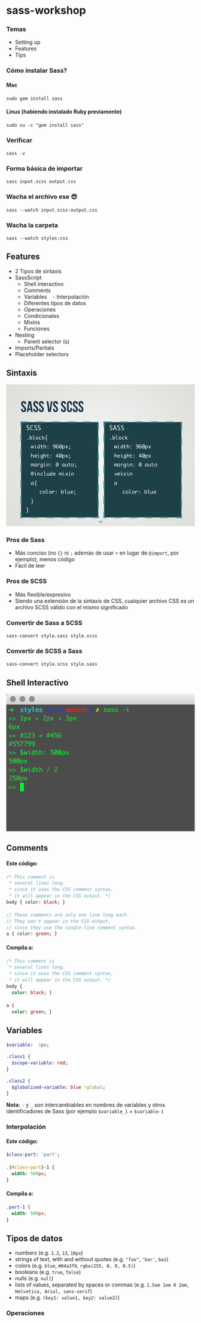 # sass-workshop

### Temas
- Setting up
- Features
- Tips

### Cómo instalar Sass?

#### Mac

```
sudo gem install sass
```

#### Linux (habiendo instalado Ruby previamente)
```
sudo su -c "gem install sass"
```

### Verificar
  
```
sass -v
```

### Forma básica de importar
```
sass input.scss output.css
```

### Wacha el archivo ese :sunglasses:
```
sass --watch input.scss:output.css
```

### Wacha la carpeta
```
sass --watch styles:css
```

## Features
- 2 Tipos de sintaxis
- SassScript
  - Shell interactivo
  - Comments
  - Variables
    - Interpolación
  - Diferentes tipos de datos
  - Operaciones
  - Condicionales
  - Mixins
  - Funciones
- Nesting
  - Parent selector (`&`)
- Imports/Partials
- Placeholder selectors

## Sintaxis

![sass-vs-scss](/sass-vs-scss.jpg?raw=true "sass-vs-scss")

### Pros de Sass
- Más conciso (no `{}` ni `;` además de usar `+` en lugar de `@import`, por ejemplo), menos código
- Fácil de leer

### Pros de SCSS
- Más flexible/expresivo
- Siendo una extensión de la sintaxis de CSS, cualquier archivo CSS es un archivo SCSS válido con el mismo significado

### Convertir de Sass a SCSS
```
sass-convert style.sass style.scss
```

### Convertir de SCSS a Sass
```
sass-convert style.scss style.sass
```

## Shell Interactivo
![interactive-shell](/interactive-shell.png?raw=true "interactive-shell")

## Comments

#### Este código:
```sass
/* This comment is
 * several lines long.
 * since it uses the CSS comment syntax,
 * it will appear in the CSS output. */
body { color: black; }

// These comments are only one line long each.
// They won't appear in the CSS output,
// since they use the single-line comment syntax.
a { color: green; }
```

#### Compila a:
```sass
/* This comment is
 * several lines long.
 * since it uses the CSS comment syntax,
 * it will appear in the CSS output. */
body {
  color: black; }

a {
  color: green; }
```

## Variables
```sass
$variable:  1px;
```

```sass
.class1 {
  $scope-variable: red;
}
```

```sass
.class2 {
  $globalized-variable: blue !global;
}
```

**Nota:** `-` y `_` son intercambiables en nombres de variables y otros identificadores de Sass (por ejemplo `$variable_1` = `$variable-1`

### Interpolación

#### Este código:
```sass
$class-part: 'part';

.{#class-part}-1 {
  width: 500px;
}
```

#### Compila a:
```css
.part-1 {
  width: 500px;
}
```

## Tipos de datos
- numbers (e.g. `1.2`, `13`, `10px`)
- strings of text, with and without quotes (e.g. `"foo"`, `'bar'`, `baz`)
- colors (e.g. `blue`, `#04a3f9`, `rgba(255, 0, 0, 0.5)`)
- booleans (e.g. `true`, `false`)
- nulls (e.g. `null`)
- lists of values, separated by spaces or commas (e.g. `1.5em 1em 0 2em, Helvetica, Arial, sans-serif`)
- maps (e.g. `(key1: value1, key2: value2)`)

### Operaciones
